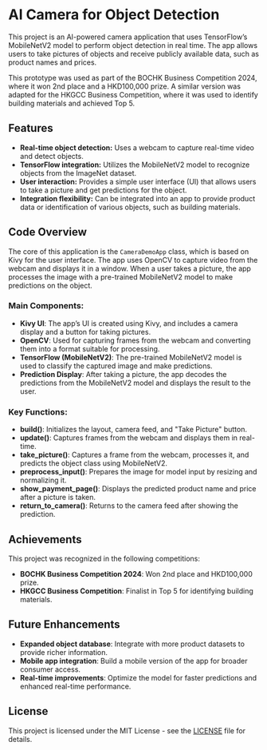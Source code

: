 # AI Camera for Object Detection

This project is an AI-powered camera application that uses TensorFlow’s MobileNetV2 model to perform object detection in real time. The app allows users to take pictures of objects and receive publicly available data, such as product names and prices. 

This prototype was used as part of the BOCHK Business Competition 2024, where it won 2nd place and a HKD100,000 prize. A similar version was adapted for the HKGCC Business Competition, where it was used to identify building materials and achieved Top 5.

## Features
- **Real-time object detection:** Uses a webcam to capture real-time video and detect objects.
- **TensorFlow integration:** Utilizes the MobileNetV2 model to recognize objects from the ImageNet dataset.
- **User interaction:** Provides a simple user interface (UI) that allows users to take a picture and get predictions for the object.
- **Integration flexibility:** Can be integrated into an app to provide product data or identification of various objects, such as building materials.

## Code Overview

The core of this application is the `CameraDemoApp` class, which is based on Kivy for the user interface. The app uses OpenCV to capture video from the webcam and displays it in a window. When a user takes a picture, the app processes the image with a pre-trained MobileNetV2 model to make predictions on the object.

### Main Components:
- **Kivy UI**: The app’s UI is created using Kivy, and includes a camera display and a button for taking pictures.
- **OpenCV**: Used for capturing frames from the webcam and converting them into a format suitable for processing.
- **TensorFlow (MobileNetV2)**: The pre-trained MobileNetV2 model is used to classify the captured image and make predictions.
- **Prediction Display**: After taking a picture, the app decodes the predictions from the MobileNetV2 model and displays the result to the user.

### Key Functions:
- **build()**: Initializes the layout, camera feed, and "Take Picture" button.
- **update()**: Captures frames from the webcam and displays them in real-time.
- **take_picture()**: Captures a frame from the webcam, processes it, and predicts the object class using MobileNetV2.
- **preprocess_input()**: Prepares the image for model input by resizing and normalizing it.
- **show_payment_page()**: Displays the predicted product name and price after a picture is taken.
- **return_to_camera()**: Returns to the camera feed after showing the prediction.

## Achievements

This project was recognized in the following competitions:
- **BOCHK Business Competition 2024**: Won 2nd place and HKD100,000 prize.
- **HKGCC Business Competition**: Finalist in Top 5 for identifying building materials.

## Future Enhancements
- **Expanded object database**: Integrate with more product datasets to provide richer information.
- **Mobile app integration**: Build a mobile version of the app for broader consumer access.
- **Real-time improvements**: Optimize the model for faster predictions and enhanced real-time performance.

## License
This project is licensed under the MIT License - see the [LICENSE](LICENSE) file for details.
